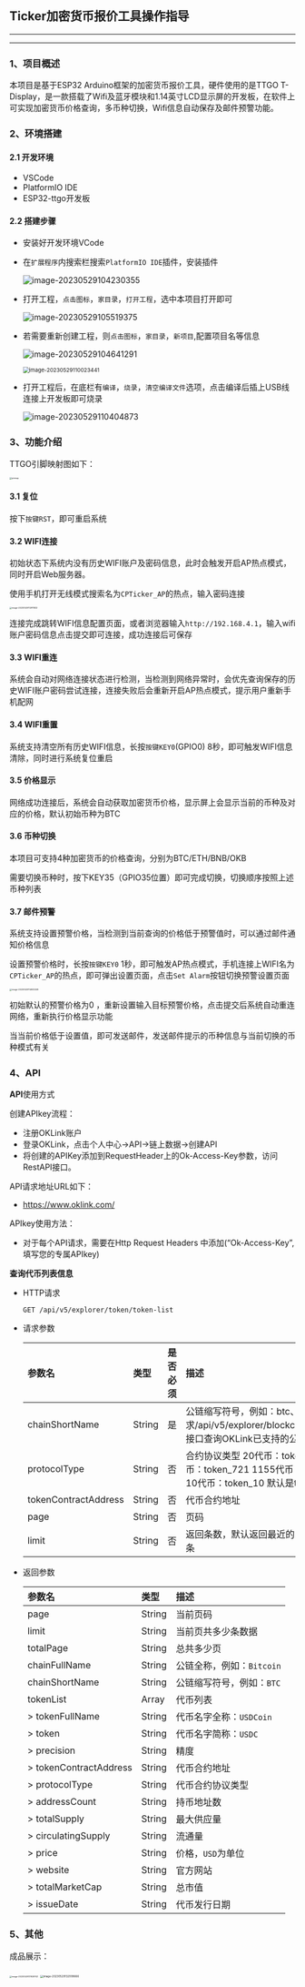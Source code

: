## Ticker加密货币报价工具操作指导

---

---
### 1、项目概述

本项目是基于ESP32 Arduino框架的加密货币报价工具，硬件使用的是TTGO T-Display，是一款搭载了Wifi及蓝牙模块和1.14英寸LCD显示屏的开发板，在软件上可实现加密货币价格查询，多币种切换，Wifi信息自动保存及邮件预警功能。



### 2、环境搭建

#### 2.1 开发环境

* VSCode
* PlatformIO IDE
* ESP32-ttgo开发板

#### 2.2 搭建步骤

* 安装好开发环境VCode

* 在`扩展程序`内搜索栏搜索`PlatformIO IDE`插件，安装插件

  ![image-20230529104230355](images/image-20230529104230355.png)

  

* 打开工程，`点击图标`，`家目录`，`打开工程`，选中本项目打开即可

  ![image-20230529105519375](images/image-20230529105519375.png)

  

* 若需要重新创建工程，则`点击图标`，`家目录`，`新项目`,配置项目名等信息

  ![image-20230529104641291](images/image-20230529104641291.png)

  <img src="images/image-20230529110023441.png" alt="image-20230529110023441" style="zoom: 67%;" />

* 打开工程后，在底栏有`编译`，`烧录`，`清空编译文件`选项，点击编译后插上USB线连接上开发板即可烧录

  ![image-20230529110404873](images/image-20230529110404873.png)



### 3、功能介绍

TTGO引脚映射图如下：

<img src="images/pinmap.jpg" alt="pinmap" style="zoom: 25%;" />

#### 3.1 复位

按下`按键RST`，即可重启系统



#### 3.2 WIFI连接

初始状态下系统内没有历史WIFI账户及密码信息，此时会触发开启AP热点模式，同时开启Web服务器。

使用手机打开无线模式搜索名为`CPTicker_AP`的热点，输入密码连接

 <img src="images/image-20230529112911832.png" alt="image-20230529112911832" style="zoom:25%;" />

连接完成跳转WIFI信息配置页面，或者浏览器输入`http://192.168.4.1`，输入wifi账户密码信息点击提交即可连接，成功连接后可保存



#### 3.3 WIFI重连

系统会自动对网络连接状态进行检测，当检测到网络异常时，会优先查询保存的历史WIFI账户密码尝试连接，连接失败后会重新开启AP热点模式，提示用户重新手机配网



#### 3.4 WIFI重置

系统支持清空所有历史WIFI信息，长按`按键KEY0`(GPIO0) 8秒，即可触发WIFI信息清除，同时进行系统复位重启



#### 3.5 价格显示

网络成功连接后，系统会自动获取加密货币价格，显示屏上会显示当前的币种及对应的价格，默认初始币种为BTC



#### 3.6 币种切换

本项目可支持4种加密货币的价格查询，分别为BTC/ETH/BNB/OKB

需要切换币种时，按下KEY35（GPIO35位置）即可完成切换，切换顺序按照上述币种列表



#### 3.7 邮件预警

系统支持设置预警价格，当检测到当前查询的价格低于预警值时，可以通过邮件通知价格信息

设置预警价格时，长按`按键KEY0` 1秒，即可触发AP热点模式，手机连接上WIFI名为`CPTicker_AP`的热点，即可弹出设置页面，点击`Set Alarm`按钮切换预警设置页面

 <img src="images/image-20230529114933258.png" alt="image-20230529114933258" style="zoom:25%;" />

初始默认的预警价格为0 ，重新设置输入目标预警价格，点击提交后系统自动重连网络，重新执行价格显示功能

当当前价格低于设置值，即可发送邮件，发送邮件提示的币种信息与当前切换的币种模式有关



### 4、API

**API**使用方式

创建APIkey流程：

- 注册OKLink账户
- 登录OKLink，点击个人中心->API->链上数据->创建API
- 将创建的APIKey添加到RequestHeader上的Ok-Access-Key参数，访问RestAPI接口。

API请求地址URL如下：

- https://www.oklink.com/

APIkey使用方法：

- 对于每个API请求，需要在Http Request Headers 中添加(“Ok-Access-Key”,填写您的专属APIkey)

  

**查询代币列表信息**

* HTTP请求

  ```shell
  GET /api/v5/explorer/token/token-list
  ```

* 请求参数

  | 参数名               | 类型   | 是否必须 | 描述                                                         |
  | :------------------- | :----- | :------- | :----------------------------------------------------------- |
  | chainShortName       | String | 是       | 公链缩写符号，例如：btc、eth，请求/api/v5/explorer/blockchain/summary接口查询OKLink已支持的公链 |
  | protocolType         | String | 否       | 合约协议类型 20代币：token_20 721代币：token_721 1155代币：token_1155 10代币：token_10 默认是token_20 |
  | tokenContractAddress | String | 否       | 代币合约地址                                                 |
  | page                 | String | 否       | 页码                                                         |
  | limit                | String | 否       | 返回条数，默认返回最近的20条，最多50条                       |

* 返回参数

  | 参数名                 | 类型   | 描述                      |
  | :--------------------- | :----- | :------------------------ |
  | page                   | String | 当前页码                  |
  | limit                  | String | 当前页共多少条数据        |
  | totalPage              | String | 总共多少页                |
  | chainFullName          | String | 公链全称，例如：`Bitcoin` |
  | chainShortName         | String | 公链缩写符号，例如：`BTC` |
  | tokenList              | Array  | 代币列表                  |
  | > tokenFullName        | String | 代币名字全称：`USDCoin`   |
  | > token                | String | 代币名字简称：`USDC`      |
  | > precision            | String | 精度                      |
  | > tokenContractAddress | String | 代币合约地址              |
  | > protocolType         | String | 代币合约协议类型          |
  | > addressCount         | String | 持币地址数                |
  | > totalSupply          | String | 最大供应量                |
  | > circulatingSupply    | String | 流通量                    |
  | > price                | String | 价格，`USD`为单位         |
  | > website              | String | 官方网站                  |
  | > totalMarketCap       | String | 总市值                    |
  | > issueDate            | String | 代币发行日期              |



### 5、其他

成品展示：

<img src="images/image-20230529131929743.png" alt="image-20230529131929743" style="zoom:25%;" />

<img src="images/image-20230529132008666.png" alt="image-20230529132008666" style="zoom: 33%;" />

